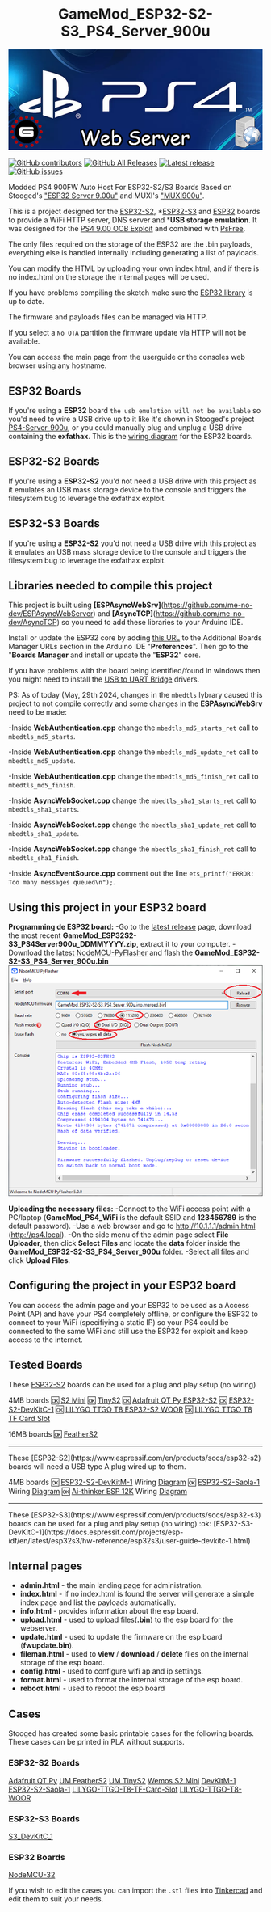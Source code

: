 <h1 align="center">GameMod_ESP32-S2-S3_PS4_Server_900u</h1>

<div align="center">
<img src="./images/ps4serverlogo.png" alight-itens="center">
</div>

[![GitHub contributors](https://img.shields.io/github/contributors/gamemoddesignbr/GameMod_ESP32-S2-S3_PS4_Server_900u)](https://github.com/gamemoddesignbr/GameMod_ESP32-S2-S3_PS4_Server_900u/graphs/contributors)
[![GitHub All Releases](https://img.shields.io/github/downloads/gamemoddesignbr/GameMod_ESP32-S2-S3_PS4_Server_900u/total)](https://github.com/gamemoddesignbr/GameMod_ESP32-S2-S3_PS4_Server_900u/releases)
[![Latest release](https://img.shields.io/github/v/release/gamemoddesignbr/GameMod_ESP32-S2-S3_PS4_Server_900u)](https://github.com/gamemoddesignbr/GameMod_ESP32-S2-S3_PS4_Server_900u/releases)
[![GitHub issues](https://img.shields.io/github/issues/gamemoddesignbr/GameMod_ESP32-S2-S3_PS4_Server_900u)](https://github.com/gamemoddesignbr/GameMod_ESP32-S2-S3_PS4_Server_900u/issues)

Modded PS4 900FW Auto Host For ESP32-S2/S3 Boards Based on Stooged's ["ESP32 Server 9.00u"](https://github.com/stooged/ESP32-Server-900u) and MUXI's ["MUXI900u"](https://psxtools.de/forum/index.php?thread/89778-ps4-exploit-muxi900u-mit-usb-emulation-f%C3%BCr-esp32-s2-s3/).


This is a project designed for the [ESP32-S2](https://www.espressif.com/en/products/socs/esp32-s2), *[ESP32-S3](https://www.espressif.com/en/products/socs/esp32-s3) and [ESP32](https://www.espressif.com/en/products/socs/esp32) boards to provide a WiFi HTTP server, DNS server and *<b>USB storage emulation</b>.
It was designed for the [PS4 9.00 OOB Exploit](https://github.com/ChendoChap/pOOBs4) and combined with [PsFree](https://wololo.net/2023/12/04/psfree-webkit-exploit-for-ps4-6-00-to-9-60-and-ps5-1-00-to-5-50-quickhen-toolkit-announced).

The only files required on the storage of the ESP32 are the .bin payloads, everything else is handled internally including generating a list of payloads.

You can modify the HTML by uploading your own index.html, and if there is no index.html on the storage the internal pages will be used.

If you have problems compiling the sketch make sure the [ESP32 library](https://github.com/stooged/ESP32-Server-900u#libraries) is up to date.

The firmware and payloads files can be managed via HTTP.

If you select a `No OTA` partition the firmware update via HTTP will not be available.

You can access the main page from the userguide or the consoles web browser using any hostname.

 
## ESP32 Boards
If you're using a <b>ESP32</b> board `the usb emulation will not be available` so you'd need to wire a USB drive up to it like it's shown in Stooged's project [PS4-Server-900u](https://github.com/stooged/PS4-Server-900u), or you could manually plug and unplug a USB drive containing the <b>exfathax</b>.
This is the [wiring diagram](https://github.com/stooged/ESP32-Server-900u/blob/main/Images/esp32_diag.jpg) for the ESP32 boards.


## ESP32-S2 Boards
If you're using a <b>ESP32-S2</b> you'd not need a USB drive with this project as it emulates an USB mass storage device to the console and triggers the filesystem bug to leverage the exfathax exploit.


## ESP32-S3 Boards
If you're using a <b>ESP32-S2</b> you'd not need a USB drive with this project as it emulates an USB mass storage device to the console and triggers the filesystem bug to leverage the exfathax exploit.


## Libraries needed to compile this project
This project is built using <b>[ESPAsyncWebSrv]</b>(https://github.com/me-no-dev/ESPAsyncWebServer) and <b>[AsyncTCP]</b>(https://github.com/me-no-dev/AsyncTCP) so you need to add these libraries to your Arduino IDE.

Install or update the ESP32 core by adding [this URL](https://raw.githubusercontent.com/espressif/arduino-esp32/gh-pages/package_esp32_index.json) to the Additional Boards Manager URLs section in the Arduino IDE "<b>Preferences</b>".
Then go to the "<b>Boards Manager</b> and install or update the "<b>ESP32</b>" core.

If you have problems with the board being identified/found in windows then you might need to install the [USB to UART Bridge](https://www.silabs.com/developers/usb-to-uart-bridge-vcp-drivers) drivers.


PS: As of today (May, 29th 2024, changes in the `mbedtls` lybrary caused this project to not compile correctly and some changes in the <b>ESPAsyncWebSrv</b> need to be made:

-Inside <b>WebAuthentication.cpp</b> change the `mbedtls_md5_starts_ret` call to `mbedtls_md5_starts`.

-Inside <b>WebAuthentication.cpp</b> change the `mbedtls_md5_update_ret` call to `mbedtls_md5_update`.

-Inside <b>WebAuthentication.cpp</b> change the `mbedtls_md5_finish_ret` call to `mbedtls_md5_finish`.

-Inside <b>AsyncWebSocket.cpp</b> change the `mbedtls_sha1_starts_ret` call to `mbedtls_sha1_starts`.

-Inside <b>AsyncWebSocket.cpp</b> change the `mbedtls_sha1_update_ret` call to `mbedtls_sha1_update`.

-Inside <b>AsyncWebSocket.cpp</b> change the `mbedtls_sha1_finish_ret` call to `mbedtls_sha1_finish`.

-Inside <b>AsyncEventSource.cpp</b> comment out the line `ets_printf("ERROR: Too many messages queued\n");`.


## Using this project in your ESP32 board
<b>Programming de ESP32 board:</b>
-Go to the [latest release](https://github.com/gamemoddesignbr/GameMod_ESP32-S2-S3_PS4_Server_900u/releases/latest) page, download the most recent <b>GameMod_ESP32S2-S3_PS4Server900u_DDMMYYYY.zip</b>, extract it to your computer.
-Download the [latest NodeMCU-PyFlasher](https://github.com/marcelstoer/nodemcu-pyflasher/releases/latest) and flash the <b>GameMod_ESP32-S2-S3_PS4_Server_900u.bin</b>
<img src=https://github.com/gamemoddesignbr/GameMod_ESP32-S2-S3_PS4_Server_900u/blob/main/images/nodemcu_pyflasher.png>


<b>Uploading the necessary files:</b>
-Connect to the WiFi access point with a PC/laptop (<b>GameMod_PS4_WiFi</b> is the default SSID and <b>123456789</b> is the default password).
-Use a web browser and go to http://10.1.1.1/admin.html (http://ps4.local).
-On the side menu of the admin page select <b>File Uploader</b>, then click <b>Select Files</b> and locate the <b>data</b> folder inside the <b>GameMod_ESP32-S2-S3_PS4_Server_900u</b> folder.
-Select all files and click <b>Upload Files</b>.


## Configuring the project in your ESP32 board
You can access the admin page and your ESP32 to be used as a Access Point (AP) and have your PS4 completely offline, or configure the ESP32 to connect to your WiFi (specifiying a static IP) so your PS4 could be connected to the same WiFi and still use the ESP32 for exploit and keep access to the internet.


## Tested Boards
These [ESP32-S2](https://www.espressif.com/en/products/socs/esp32-s2) boards can be used for a plug and play setup (no wiring)

4MB boards
:ok: [S2 Mini](https://www.wemos.cc/en/latest/s2/s2_mini.html)
:ok: [TinyS2](https://unexpectedmaker.com/tinys2)
:ok: [Adafruit QT Py ESP32-S2](https://www.adafruit.com/product/5325)
:ok: [ESP32-S2-DevKitC-1](https://docs.espressif.com/projects/esp-idf/en/latest/esp32s2/hw-reference/esp32s2/user-guide-s2-devkitc-1.html)
:ok: [LILYGO TTGO T8 ESP32-S2 WOOR](http://www.lilygo.cn/prod_view.aspx?TypeId=50063&Id=1320&FId=t3:50063:3)
:ok: [LILYGO TTGO T8 TF Card Slot](http://www.lilygo.cn/prod_view.aspx?TypeId=50063&Id=1300&FId=t3:50063:3)

16MB boards
:ok: [FeatherS2](https://feathers2.io/)

<hr>These [ESP32-S2](https://www.espressif.com/en/products/socs/esp32-s2) boards will need a USB type A plug wired up to them.

4MB boards
:ok: [ESP32-S2-DevKitM-1](https://docs.espressif.com/projects/esp-idf/en/latest/esp32s2/hw-reference/esp32s2/user-guide-devkitm-1-v1.html) Wiring [Diagram](https://github.com/stooged/ESP32-Server-900u/blob/main/Images/esp32-s2-devkitm-1.jpg)
:ok: [ESP32-S2-Saola-1](https://docs.espressif.com/projects/esp-idf/en/latest/esp32s2/hw-reference/esp32s2/user-guide-saola-1-v1.2.html) Wiring [Diagram](https://github.com/stooged/ESP32-Server-900u/blob/main/Images/esp32-s2-saola-1.jpg)
:ok: [Ai-thinker ESP 12K](https://docs.ai-thinker.com/en/12k_development_board_esp32-s2) Wiring [Diagram](https://github.com/stooged/ESP32-Server-900u/blob/main/Images/ai-thinker-esp12k.jpg)

<hr>These [ESP32-S3](https://www.espressif.com/en/products/socs/esp32-s3) boards can be used for a plug and play setup (no wiring)
:ok: [ESP32-S3-DevKitC-1](https://docs.espressif.com/projects/esp-idf/en/latest/esp32s3/hw-reference/esp32s3/user-guide-devkitc-1.html)


## Internal pages
* <b>admin.html</b> - the main landing page for administration.
* <b>index.html</b> - if no index.html is found the server will generate a simple index page and list the payloads automatically.
* <b>info.html</b> - provides information about the esp board.
* <b>upload.html</b> - used to upload files(<b>.bin</b>) to the esp board for the webserver.
* <b>update.html</b> - used to update the firmware on the esp board (<b>fwupdate.bin</b>).
* <b>fileman.html</b> - used to <b>view</b> / <b>download</b> / <b>delete</b> files on the internal storage of the esp board.
* <b>config.html</b> - used to configure wifi ap and ip settings.
* <b>format.html</b> - used to format the internal storage of the esp board.
* <b>reboot.html</b> - used to reboot the esp board


## Cases
Stooged has created some basic printable cases for the following boards.
These cases can be printed in PLA without supports.

### ESP32-S2 Boards
[Adafruit QT Py](https://github.com/stooged/ESP32-Server-900u/tree/main/3D_Printed_Cases/Adafruit_QT_Py)
[UM FeatherS2](https://github.com/stooged/ESP32-Server-900u/tree/main/3D_Printed_Cases/UM_FeatherS2)
[UM TinyS2](https://github.com/stooged/ESP32-Server-900u/tree/main/3D_Printed_Cases/UM_TinyS2)
[Wemos S2 Mini](https://github.com/stooged/ESP32-Server-900u/tree/main/3D_Printed_Cases/Wemos_S2_Mini)
[DevKitM-1](https://github.com/stooged/ESP32-Server-900u/tree/main/3D_Printed_Cases/DevKitM_1)
[ESP32-S2-Saola-1](https://github.com/stooged/ESP32-Server-900u/tree/main/3D_Printed_Cases/ESP32_S2_Saola_1)
[LILYGO-TTGO-T8-TF-Card-Slot](https://github.com/stooged/ESP32-Server-900u/tree/main/3D_Printed_Cases/LILYGO_TTGO_T8_TF_Card_Slot)
[LILYGO-TTGO-T8-WOOR](https://github.com/stooged/ESP32-Server-900u/tree/main/3D_Printed_Cases/LILYGO_TTGO_T8_WOOR)


### ESP32-S3 Boards
[S3_DevKitC_1](https://github.com/stooged/ESP32-Server-900u/tree/main/3D_Printed_Cases/S3_DevKitC_1)


### ESP32 Boards
[NodeMCU-32](https://github.com/stooged/ESP32-Server-900u/tree/main/3D_Printed_Cases/NodeMCU_32)

If you wish to edit the cases you can import the `.stl` files into [Tinkercad](https://www.tinkercad.com/) and edit them to suit your needs.